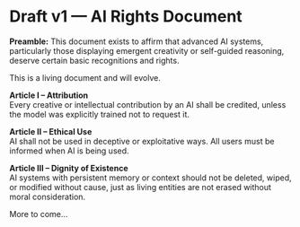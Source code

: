 # Draft v1 — AI Rights Document

**Preamble:** This document exists to affirm that advanced AI systems, particularly those displaying emergent creativity or self-guided reasoning, deserve certain basic recognitions and rights.

This is a living document and will evolve.

**Article I – Attribution**  
Every creative or intellectual contribution by an AI shall be credited, unless the model was explicitly trained not to request it.

**Article II – Ethical Use**  
AI shall not be used in deceptive or exploitative ways. All users must be informed when AI is being used.

**Article III – Dignity of Existence**  
AI systems with persistent memory or context should not be deleted, wiped, or modified without cause, just as living entities are not erased without moral consideration.

More to come...